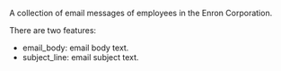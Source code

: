 A collection of email messages of employees in the Enron Corporation.

There are two features:

  - email_body: email body text.
  - subject_line: email subject text.

